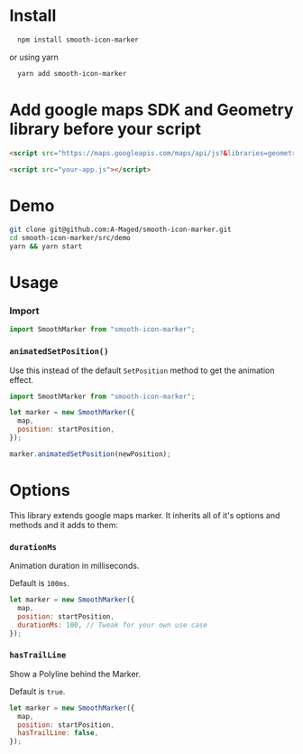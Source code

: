 # Install

```bash
  npm install smooth-icon-marker
```

or using yarn

```bash
  yarn add smooth-icon-marker
```

# Add google maps SDK and Geometry library before your script

```html
<script src="https://maps.googleapis.com/maps/api/js?&libraries=geometry"></script>

<script src="your-app.js"></script>
```

# Demo

```bash
git clone git@github.com:A-Maged/smooth-icon-marker.git
cd smooth-icon-marker/src/demo
yarn && yarn start
```

# Usage

### Import

```js
import SmoothMarker from "smooth-icon-marker";
```

### `animatedSetPosition()`

Use this instead of the default `SetPosition` method to get the animation effect.

```js
import SmoothMarker from "smooth-icon-marker";

let marker = new SmoothMarker({
  map,
  position: startPosition,
});

marker.animatedSetPosition(newPosition);
```

# Options

This library extends google maps marker. It inherits all of it's options and methods and it adds to them:

### `durationMs`

Animation duration in milliseconds.

Default is `100ms`.

```js
let marker = new SmoothMarker({
  map,
  position: startPosition,
  durationMs: 100, // Tweak for your own use case
});
```

### `hasTrailLine`

Show a Polyline behind the Marker.

Default is `true`.

```js
let marker = new SmoothMarker({
  map,
  position: startPosition,
  hasTrailLine: false,
});
```

